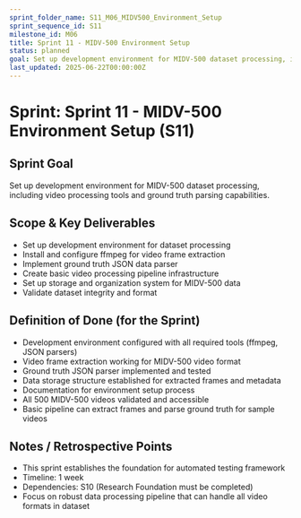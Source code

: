 ```yaml
---
sprint_folder_name: S11_M06_MIDV500_Environment_Setup
sprint_sequence_id: S11
milestone_id: M06
title: Sprint 11 - MIDV-500 Environment Setup
status: planned
goal: Set up development environment for MIDV-500 dataset processing, including video processing tools and ground truth parsing capabilities.
last_updated: 2025-06-22T00:00:00Z
---
```


# Sprint: Sprint 11 - MIDV-500 Environment Setup (S11)

## Sprint Goal
Set up development environment for MIDV-500 dataset processing, including video processing tools and ground truth parsing capabilities.

## Scope & Key Deliverables
- Set up development environment for dataset processing
- Install and configure ffmpeg for video frame extraction
- Implement ground truth JSON data parser
- Create basic video processing pipeline infrastructure
- Set up storage and organization system for MIDV-500 data
- Validate dataset integrity and format

## Definition of Done (for the Sprint)
- Development environment configured with all required tools (ffmpeg, JSON parsers)
- Video frame extraction working for MIDV-500 video format
- Ground truth JSON parser implemented and tested
- Data storage structure established for extracted frames and metadata
- Documentation for environment setup process
- All 500 MIDV-500 videos validated and accessible
- Basic pipeline can extract frames and parse ground truth for sample videos

## Notes / Retrospective Points
- This sprint establishes the foundation for automated testing framework
- Timeline: 1 week
- Dependencies: S10 (Research Foundation must be completed)
- Focus on robust data processing pipeline that can handle all video formats in dataset